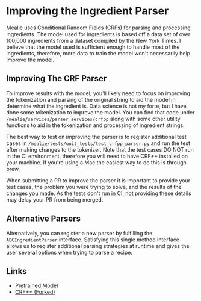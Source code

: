 # Improving the Ingredient Parser

Mealie uses Conditional Random Fields (CRFs) for parsing and processing ingredients. The model used for ingredients is based off a data set of over 100,000 ingredients from a dataset compiled by the New York Times. I believe that the model used is sufficient enough to handle most of the ingredients, therefore, more data to train the model won't necessarily help improve the model.

## Improving The CRF Parser

To improve results with the model, you'll likely need to focus on improving the tokenization and parsing of the original string to aid the model in determine what the ingredient is. Data science is not my forte, but I have done some tokenization to improve the model. You can find that code under `/mealie/services/parser_services/crfpp` along with some other utility functions to aid in the tokenization and processing of ingredient strings.

The best way to test on improving the parser is to register additional test cases in  `/mealie/tests/unit_tests/test_crfpp_parser.py` and run the test after making changes to the tokenizer. Note that the test cases DO NOT run in the CI environment, therefore you will need to have CRF++ installed on your machine. If you're using a Mac the easiest way to do this is through brew.

When submitting a PR to improve the parser it is important to provide your test cases, the problem you were trying to solve, and the results of the changes you made. As the tests don't run in CI, not providing these details may delay your PR from being merged.

## Alternative Parsers
Alternatively, you can register a new parser by fulfilling the `ABCIngredientParser` interface. Satisfying this single method interface allows us to register additional parsing strategies at runtime and gives the user several options when trying to parse a recipe.


## Links
- [Pretrained Model](https://github.com/mealie-recipes/mealie-nlp-model)
- [CRF++ (Forked)](https://github.com/mealie-recipes/crfpp)
